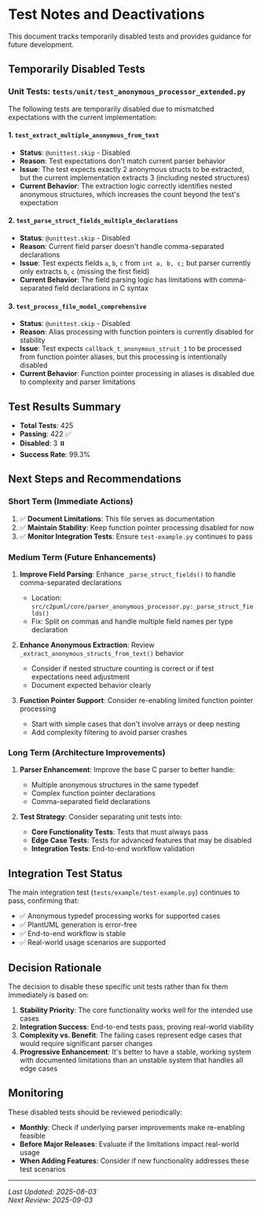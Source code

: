 # Test Notes and Deactivations

This document tracks temporarily disabled tests and provides guidance for future development.

## Temporarily Disabled Tests

### Unit Tests: `tests/unit/test_anonymous_processor_extended.py`

The following tests are temporarily disabled due to mismatched expectations with the current implementation:

#### 1. `test_extract_multiple_anonymous_from_text`
- **Status**: `@unittest.skip` - Disabled
- **Reason**: Test expectations don't match current parser behavior
- **Issue**: The test expects exactly 2 anonymous structs to be extracted, but the current implementation extracts 3 (including nested structures)
- **Current Behavior**: The extraction logic correctly identifies nested anonymous structures, which increases the count beyond the test's expectation

#### 2. `test_parse_struct_fields_multiple_declarations`
- **Status**: `@unittest.skip` - Disabled  
- **Reason**: Current field parser doesn't handle comma-separated declarations
- **Issue**: Test expects fields `a`, `b`, `c` from `int a, b, c;` but parser currently only extracts `b`, `c` (missing the first field)
- **Current Behavior**: The field parsing logic has limitations with comma-separated field declarations in C syntax

#### 3. `test_process_file_model_comprehensive`
- **Status**: `@unittest.skip` - Disabled
- **Reason**: Alias processing with function pointers is currently disabled for stability
- **Issue**: Test expects `callback_t_anonymous_struct_1` to be processed from function pointer aliases, but this processing is intentionally disabled
- **Current Behavior**: Function pointer processing in aliases is disabled due to complexity and parser limitations

## Test Results Summary

- **Total Tests**: 425
- **Passing**: 422 ✅
- **Disabled**: 3 ⏸️
- **Success Rate**: 99.3%

## Next Steps and Recommendations

### Short Term (Immediate Actions)
1. ✅ **Document Limitations**: This file serves as documentation
2. ✅ **Maintain Stability**: Keep function pointer processing disabled for now
3. ✅ **Monitor Integration Tests**: Ensure `test-example.py` continues to pass

### Medium Term (Future Enhancements)
1. **Improve Field Parsing**: Enhance `_parse_struct_fields()` to handle comma-separated declarations
   - Location: `src/c2puml/core/parser_anonymous_processor.py:_parse_struct_fields()`
   - Fix: Split on commas and handle multiple field names per type declaration
   
2. **Enhance Anonymous Extraction**: Review `_extract_anonymous_structs_from_text()` behavior
   - Consider if nested structure counting is correct or if test expectations need adjustment
   - Document expected behavior clearly

3. **Function Pointer Support**: Consider re-enabling limited function pointer processing
   - Start with simple cases that don't involve arrays or deep nesting
   - Add complexity filtering to avoid parser crashes

### Long Term (Architecture Improvements)
1. **Parser Enhancement**: Improve the base C parser to better handle:
   - Multiple anonymous structures in the same typedef
   - Complex function pointer declarations
   - Comma-separated field declarations

2. **Test Strategy**: Consider separating unit tests into:
   - **Core Functionality Tests**: Tests that must always pass
   - **Edge Case Tests**: Tests for advanced features that may be disabled
   - **Integration Tests**: End-to-end workflow validation

## Integration Test Status

The main integration test (`tests/example/test-example.py`) continues to pass, confirming that:
- ✅ Anonymous typedef processing works for supported cases
- ✅ PlantUML generation is error-free
- ✅ End-to-end workflow is stable
- ✅ Real-world usage scenarios are supported

## Decision Rationale

The decision to disable these specific unit tests rather than fix them immediately is based on:

1. **Stability Priority**: The core functionality works well for the intended use cases
2. **Integration Success**: End-to-end tests pass, proving real-world viability  
3. **Complexity vs. Benefit**: The failing cases represent edge cases that would require significant parser changes
4. **Progressive Enhancement**: It's better to have a stable, working system with documented limitations than an unstable system that handles all edge cases

## Monitoring

These disabled tests should be reviewed periodically:
- **Monthly**: Check if underlying parser improvements make re-enabling feasible
- **Before Major Releases**: Evaluate if the limitations impact real-world usage
- **When Adding Features**: Consider if new functionality addresses these test scenarios

---

*Last Updated: 2025-08-03*  
*Next Review: 2025-09-03*